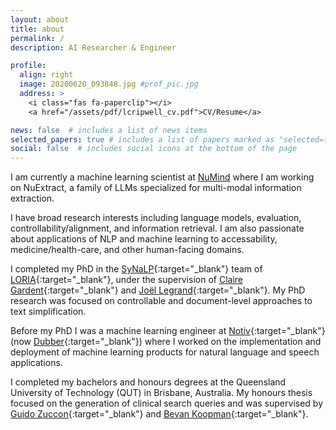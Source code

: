 ```yaml
---
layout: about
title: about
permalink: /
description: AI Researcher & Engineer

profile:
  align: right
  image: 20200620_093848.jpg #prof_pic.jpg
  address: >
    <i class="fas fa-paperclip"></i>
    <a href="/assets/pdf/lcripwell_cv.pdf">CV/Resume</a>

news: false  # includes a list of news items
selected_papers: true # includes a list of papers marked as "selected={true}"
social: false  # includes social icons at the bottom of the page
---
```


I am currently a machine learning scientist at [NuMind](https://numind.ai) where I am working on NuExtract, a family of LLMs specialized for multi-modal information extraction.

I have broad research interests including language models, evaluation, controllability/alignment, and information retrieval. I am also passionate about applications of NLP and machine learning to accessability, medicine/health-care, and other human-facing domains. 

I completed my PhD in the [SyNaLP](https://synalp.loria.fr/){:target="\_blank"} team of [LORIA](https://loria.fr/){:target="\_blank"}, under the supervision of [Claire Gardent](https://members.loria.fr/CGardent/){:target="\_blank"} and [Joël Legrand](http://joel-legrand.fr/hugo/){:target="\_blank"}. My PhD research was focused on controllable and document-level approaches to text simplification.

Before my PhD I was a machine learning engineer at [Notiv](http://notiv.com){:target="\_blank"} (now [Dubber](https://www.dubber.net){:target="\_blank"}) where I worked on the implementation and deployment of machine learning products for natural language and speech applications.

I completed my bachelors and honours degrees at the Queensland University of Technology (QUT) in Brisbane, Australia. My honours thesis focused on the generation of clinical search queries and was supervised by [Guido Zuccon](http://ielab.io/people/guido-zuccon.html){:target="\_blank"} and [Bevan Koopman](http://koopman.id.au/){:target="\_blank"}.

